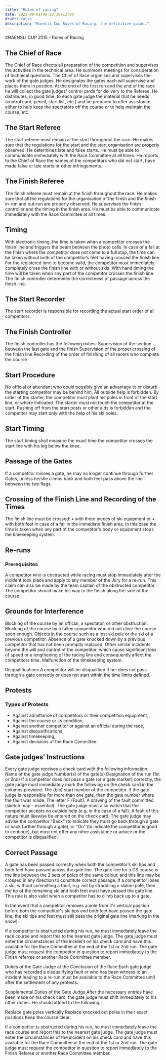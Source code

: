 ```yaml
---
title: "Rules of racing"
date: 2021-09-01T09:28:39+12:00
draft: false
description: "Haensli Cup Rules of Racing, the definitive guide."
---
```


#HAENSLI CUP 2015 - Rules of Racing

## The Chief of Race

The Chief of Race directs all preparation of the competition and supervises
the activities in the technical area. He summons meetings for
consideration of technical questions.
The Chief of Race organises and supervises the work of the gate
judges. He designates the gates each will supervise and places them in
position. At the end of the first run and the end of the race he will collect
the gate judges' control cards for delivery to the Referee.
He distributes, in good time, to each gate judge the material that he needs
(control card, pencil, start list, etc.) and be prepared to offer assistance
either to help keep the spectators off the course or to help maintain the
course, etc.

## The Start Referee

The start referee must remain at the start throughout the race.
He makes sure that the regulations for the start and the start
organisation are properly observed.
He determines late and false starts.
He must be able to communicate immediately with the Race Committee at all times.
He reports to the Chief of Race the names of the competitors who did not
start, have made false or late starts or other infringements.

## The Finish Referee

The finish referee must remain at the finish throughout the race.
He makes sure that all the regulations for the organisation of the finish
and the finish in-run and out-run are properly observed.
He supervises the finish controller and the timing in the finish area.
He must be able to communicate immediately with the Race Committee at all times.

## Timing

With electronic timing, the time is taken when a competitor crosses the
finish line and triggers the beam between the photo cells.
In case of a fall at the finish where the competitor does not come to a full
stop, the time can be taken without both of the competitor’s feet having
crossed the finish line.
For the registered time to become valid, the competitor must immediately
completely cross the finish line with or without skis. With hand timing the
time will be taken when any part of the competitor crosses the finish line.
The finish controller determines the correctness of passage across the
finish line.

## The Start Recorder

The start recorder is responsible for recording the actual start order of all competitors.

## The Finish Controller

The finish controller has the following duties:
Supervision of the section between the last gate and the finish
Supervision of the proper crossing of the finish line
Recording of the order of finishing of all racers who complete the course

## Start Procedure

No official or attendant who could possibly give an advantage to or disturb
the starting competitor may be behind him. All outside help is forbidden.
By order of the starter, the competitor must plant his poles in front of the
start line, or where indicated. The starter must not touch the competitor at
the start. Pushing off from the start posts or other aids is forbidden and the
competitor may start only with the help of his ski poles.

## Start Timing

The start timing shall measure the exact time the competitor crosses the
start line with his leg below the knee.

## Passage of the Gates

If a competitor misses a gate, he may no longer continue through further
Gates, unless he/she climbs back and both feet pass above the line between the two flags.

## Crossing of the Finish Line and Recording of the Times

The finish line must be crossed:
• with three pieces of ski equipment or
• with both feet in case of a fall in the immediate finish area. In this case
the time is taken when any part of the competitor's body or equipment
stops the timekeeping system.

## Re-runs

### Prerequisites

A competitor who is obstructed while racing must stop immediately after
the incident took place and apply to any member of the Jury for a re-run.
This claim can also be made by the team captain of the obstructed
competitor. The competitor should make his way to the finish along the
side of the course.

## Grounds for Interference

Blocking of the course by an official, a spectator, or other
obstruction.
Blocking of the course by a fallen competitor who did not clear the course
soon enough.
Objects in the course such as a lost ski pole or the ski of a previous
competitor.
Absence of a gate knocked down by a previous competitor that has not
been promptly replaced.
Other similar incidents beyond the will and control of the competitor, which
cause significant loss of speed or a lengthening of the racing line and
consequently affect the competitors time.
Malfunction of the timekeeping system.

Disqualifications
A competitor will be disqualified if he:
does not pass through a gate correctly or does not start within
the time limits defined.

## Protests

### Types of Protests

- Against admittance of competitors or their competition equipment,
- Against the course or its condition,
- Against another competitor or against an official during the race,
- Against disqualifications,
- Against timekeeping,
- Against decisions of the Race Committee

## Gate judges' Instructions

Every gate judge receives a check card with the following information:
Name of the gate judge
Number(s) of the gate(s)
Designation of the run (1st or 2nd)
If a competitor does not pass a gate (or a gate marker) correctly, the gate judge must immediately mark the following on the check card in the columns provided:
The (bib) start number of the competitor.
If the gate judge is responsible for more than one gate, then the gate
number where the fault was made.
The letter F (Fault).
A drawing of the fault committed (sketch map - essential).
The gate judge must also watch that the competitor accepts no outside
help (e.g. in the case of a fall). A fault of this nature must likewise be
entered on the check card.
The gate judge may advise the competitor “Back” (to indicate they must go back through a gate or back further through a gate), or “Go” (to indicate the competitor is good to continue), but must not offer any other assistance or advice or the competitor is disqualified.

## Correct Passage

A gate has been passed correctly when both the competitor’s ski tips and
both feet have passed across the gate line. The gate line for a GS course is the line between the 2 sets of poles of the same colour, and this line may be crossed in any direction to constitute correct passage.
If a competitor loses a ski, without committing a fault, e.g. not by straddling a slalom pole, then the tip of the remaining ski and both feet must have passed the gate line. This rule is also valid when a competitor has to climb back up to a gate.

In the event that a competitor removes a pole from it's vertical position
before both the competitor's ski tips and both feet have passed the gate
line, the ski tips and feet must still pass the original gate line (marking in
the snow).

If a competitor is obstructed during his run, he must immediately leave the
race course and report this to the nearest gate judge. The gate judge must
enter the circumstances of the incident on his check card and have this
available for the Race Committee at the end of the 1st or 2nd run. The gate judge must request the competitor in question to report immediately to the Finish referree or another Race Committee member.

Duties of the Gate Judge at the Conclusion of the Race
Each gate judge who has recorded a disqualifying fault or who has been
witness to an incident leading to a re-run must be available to the Race Committee until after the settlement of any protests.

Supplemental Duties of the Gate Judge
After the necessary entries have been made on his check card, the gate
judge must shift immediately to his other duties. He should attend to the
following :

Replace gate poles vertically
Replace knocked out poles in their exact positions
Keep the course clear.

If a competitor is obstructed during his run, he must immediately leave the
race course and report this to the nearest gate judge. The gate judge must
enter the circumstances of the incident on his check card and have this
available for the Race Committee at the end of the 1st or 2nd run. The gate judge must request the competitor in question to report immediately to the Finish Referee or another Race Committee member.
